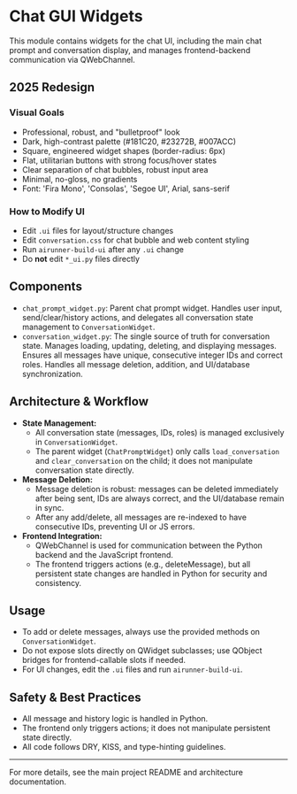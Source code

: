 # Chat GUI Widgets

This module contains widgets for the chat UI, including the main chat prompt and conversation display, and manages frontend-backend communication via QWebChannel.

## 2025 Redesign

### Visual Goals
- Professional, robust, and "bulletproof" look
- Dark, high-contrast palette (#181C20, #23272B, #007ACC)
- Square, engineered widget shapes (border-radius: 6px)
- Flat, utilitarian buttons with strong focus/hover states
- Clear separation of chat bubbles, robust input area
- Minimal, no-gloss, no gradients
- Font: 'Fira Mono', 'Consolas', 'Segoe UI', Arial, sans-serif

### How to Modify UI
- Edit `.ui` files for layout/structure changes
- Edit `conversation.css` for chat bubble and web content styling
- Run `airunner-build-ui` after any `.ui` change
- Do **not** edit `*_ui.py` files directly

## Components

- `chat_prompt_widget.py`: Parent chat prompt widget. Handles user input, send/clear/history actions, and delegates all conversation state management to `ConversationWidget`.
- `conversation_widget.py`: The single source of truth for conversation state. Manages loading, updating, deleting, and displaying messages. Ensures all messages have unique, consecutive integer IDs and correct roles. Handles all message deletion, addition, and UI/database synchronization.

## Architecture & Workflow

- **State Management:**
  - All conversation state (messages, IDs, roles) is managed exclusively in `ConversationWidget`.
  - The parent widget (`ChatPromptWidget`) only calls `load_conversation` and `clear_conversation` on the child; it does not manipulate conversation state directly.
- **Message Deletion:**
  - Message deletion is robust: messages can be deleted immediately after being sent, IDs are always correct, and the UI/database remain in sync.
  - After any add/delete, all messages are re-indexed to have consecutive IDs, preventing UI or JS errors.
- **Frontend Integration:**
  - QWebChannel is used for communication between the Python backend and the JavaScript frontend.
  - The frontend triggers actions (e.g., deleteMessage), but all persistent state changes are handled in Python for security and consistency.

## Usage

- To add or delete messages, always use the provided methods on `ConversationWidget`.
- Do not expose slots directly on QWidget subclasses; use QObject bridges for frontend-callable slots if needed.
- For UI changes, edit the `.ui` files and run `airunner-build-ui`.

## Safety & Best Practices

- All message and history logic is handled in Python.
- The frontend only triggers actions; it does not manipulate persistent state directly.
- All code follows DRY, KISS, and type-hinting guidelines.

---

For more details, see the main project README and architecture documentation.
